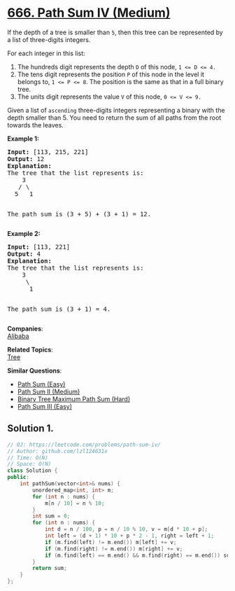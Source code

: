 # [666. Path Sum IV (Medium)](https://leetcode.com/problems/path-sum-iv/)

<p>
If the depth of a tree is smaller than <code>5</code>, then this tree can be represented by a list of three-digits integers.
</p>

<p>
For each integer in this list:<br>
</p><ol>
<li>The hundreds digit represents the depth <code>D</code> of this node, <code>1 &lt;= D &lt;= 4.</code></li>
<li>The tens digit represents the position <code>P</code> of this node in the level it belongs to, <code>1 &lt;= P &lt;= 8</code>. The position is the same as that in a full binary tree. </li>
<li>The units digit represents the value <code>V</code> of this node, <code>0 &lt;= V &lt;= 9.</code></li>
</ol>
<p></p>

<p>
Given a list of <code>ascending</code> three-digits integers representing a binary with the depth smaller than 5. You need to return the sum of all paths from the root towards the leaves.
</p>

<p><b>Example 1:</b><br>
</p><pre><b>Input:</b> [113, 215, 221]
<b>Output:</b> 12
<b>Explanation:</b> 
The tree that the list represents is:
    3
   / \
  5   1

The path sum is (3 + 5) + (3 + 1) = 12.
</pre>
<p></p>

<p><b>Example 2:</b><br>
</p><pre><b>Input:</b> [113, 221]
<b>Output:</b> 4
<b>Explanation:</b> 
The tree that the list represents is: 
    3
     \
      1

The path sum is (3 + 1) = 4.
</pre>
<p></p>

**Companies**:  
[Alibaba](https://leetcode.com/company/alibaba)

**Related Topics**:  
[Tree](https://leetcode.com/tag/tree/)

**Similar Questions**:
* [Path Sum (Easy)](https://leetcode.com/problems/path-sum/)
* [Path Sum II (Medium)](https://leetcode.com/problems/path-sum-ii/)
* [Binary Tree Maximum Path Sum (Hard)](https://leetcode.com/problems/binary-tree-maximum-path-sum/)
* [Path Sum III (Easy)](https://leetcode.com/problems/path-sum-iii/)

## Solution 1.

```cpp
// OJ: https://leetcode.com/problems/path-sum-iv/
// Author: github.com/lzl124631x
// Time: O(N)
// Space: O(N)
class Solution {
public:
    int pathSum(vector<int>& nums) {
        unordered_map<int, int> m;
        for (int n : nums) {
            m[n / 10] = n % 10;
        }
        int sum = 0;
        for (int n : nums) {
            int d = n / 100, p = n / 10 % 10, v = m[d * 10 + p];
            int left = (d + 1) * 10 + p * 2 - 1, right = left + 1;
            if (m.find(left) != m.end()) m[left] += v;
            if (m.find(right) != m.end()) m[right] += v;
            if (m.find(left) == m.end() && m.find(right) == m.end()) sum += v;
        }
        return sum;
    }
};
```
